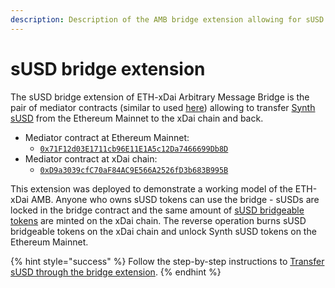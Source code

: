 ```yaml
---
description: Description of the AMB bridge extension allowing for sUSD token transfer
---
```


# sUSD bridge extension

The sUSD bridge extension of ETH-xDai Arbitrary Message Bridge is the pair of mediator contracts \(similar to used [here](https://docs.tokenbridge.net/amb-bridge/erc677-to-erc677-bridge-on-top-of-amb)\) allowing to transfer [Synth sUSD](https://etherscan.io/token/0x57ab1e02fee23774580c119740129eac7081e9d3) from the Ethereum Mainnet to the xDai chain and back.

* Mediator contract at Ethereum Mainnet:
  * [`0x71F12d03E1711cb96E11E1A5c12Da7466699Db8D`](https://etherscan.io/address/0x71F12d03E1711cb96E11E1A5c12Da7466699Db8D)
* Mediator contract at xDai chain:
  * [`0xD9a3039cfC70aF84AC9E566A2526fD3b683B995B`](https://blockscout.com/poa/xdai/address/0xd9a3039cfc70af84ac9e566a2526fd3b683b995b/transactions)

This extension was deployed to demonstrate a working model of the ETH-xDai AMB. Anyone who owns sUSD tokens can use the bridge - sUSDs are locked in the bridge contract and the same amount of [sUSD bridgeable tokens](https://blockscout.com/poa/xdai/address/0x4c36d2919e407f0cc2ee3c993ccf8ac26d9ce64e) are minted on the xDai chain. The reverse operation burns sUSD bridgeable tokens on the xDai chain and unlock Synth sUSD tokens on the Ethereum Mainnet.

{% hint style="success" %}
Follow the step-by-step instructions to [Transfer sUSD through the bridge extension](https://docs.tokenbridge.net/eth-xdai-amb-bridge/susd-bridge-extension/transfer-susd-through-the-bridge-extension).
{% endhint %}

